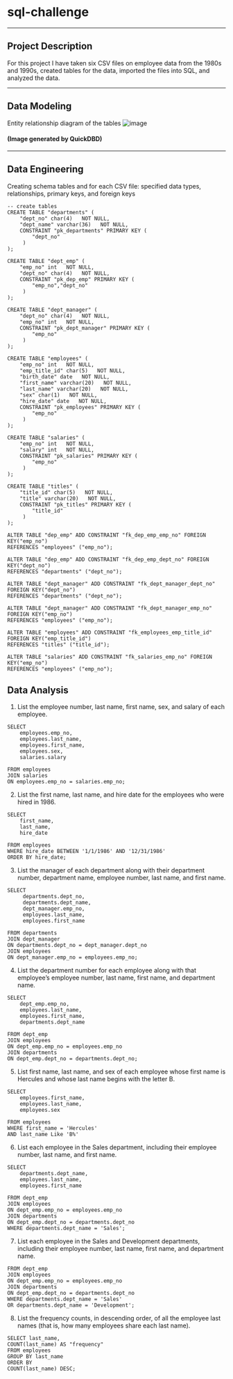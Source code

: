 # sql-challenge
---
## Project Description
For this project I have taken six CSV files on employee data from the 1980s and 1990s, created tables for the data, imported the files into SQL, and analyzed the data.  

---
## Data Modeling
Entity relationship diagram of the tables
![image](https://github.com/Faith-Hall/sql-challenge/assets/135525815/8a9c9be7-b013-474a-91c7-56c0289418cf)

#### (Image generated by QuickDBD)
---
## Data Engineering
Creating schema tables and for each CSV file: specified data types, relationships, primary keys, and foreign keys

```
-- create tables
CREATE TABLE "departments" (
    "dept_no" char(4)   NOT NULL,
    "dept_name" varchar(36)   NOT NULL,
    CONSTRAINT "pk_departments" PRIMARY KEY (
        "dept_no"
     )
);

CREATE TABLE "dept_emp" (
    "emp_no" int   NOT NULL,
    "dept_no" char(4)   NOT NULL,
    CONSTRAINT "pk_dep_emp" PRIMARY KEY (
        "emp_no","dept_no"
     )
);

CREATE TABLE "dept_manager" (
    "dept_no" char(4)   NOT NULL,
    "emp_no" int   NOT NULL,
    CONSTRAINT "pk_dept_manager" PRIMARY KEY (
        "emp_no"
     )
);

CREATE TABLE "employees" (
    "emp_no" int   NOT NULL,
    "emp_title_id" char(5)   NOT NULL,
    "birth_date" date   NOT NULL,
    "first_name" varchar(20)   NOT NULL,
    "last_name" varchar(20)   NOT NULL,
    "sex" char(1)   NOT NULL,
    "hire_date" date   NOT NULL,
    CONSTRAINT "pk_employees" PRIMARY KEY (
        "emp_no"
     )
);

CREATE TABLE "salaries" (
    "emp_no" int   NOT NULL,
    "salary" int   NOT NULL,
    CONSTRAINT "pk_salaries" PRIMARY KEY (
        "emp_no"
     )
);

CREATE TABLE "titles" (
    "title_id" char(5)   NOT NULL,
    "title" varchar(20)   NOT NULL,
    CONSTRAINT "pk_titles" PRIMARY KEY (
        "title_id"
     )
);

ALTER TABLE "dep_emp" ADD CONSTRAINT "fk_dep_emp_emp_no" FOREIGN KEY("emp_no")
REFERENCES "employees" ("emp_no");

ALTER TABLE "dep_emp" ADD CONSTRAINT "fk_dep_emp_dept_no" FOREIGN KEY("dept_no")
REFERENCES "departments" ("dept_no");

ALTER TABLE "dept_manager" ADD CONSTRAINT "fk_dept_manager_dept_no" FOREIGN KEY("dept_no")
REFERENCES "departments" ("dept_no");

ALTER TABLE "dept_manager" ADD CONSTRAINT "fk_dept_manager_emp_no" FOREIGN KEY("emp_no")
REFERENCES "employees" ("emp_no");

ALTER TABLE "employees" ADD CONSTRAINT "fk_employees_emp_title_id" FOREIGN KEY("emp_title_id")
REFERENCES "titles" ("title_id");

ALTER TABLE "salaries" ADD CONSTRAINT "fk_salaries_emp_no" FOREIGN KEY("emp_no")
REFERENCES "employees" ("emp_no");
```
## Data Analysis
1. List the employee number, last name, first name, sex, and salary of each employee.
```
SELECT 
	employees.emp_no, 
	employees.last_name, 
	employees.first_name, 
	employees.sex, 
	salaries.salary
	
FROM employees
JOIN salaries
ON employees.emp_no = salaries.emp_no;
```

2. List the first name, last name, and hire date for the employees who were hired in 1986.
```
SELECT 
	first_name, 
	last_name, 
	hire_date 
	
FROM employees
WHERE hire_date BETWEEN '1/1/1986' AND '12/31/1986'
ORDER BY hire_date;
```

3. List the manager of each department along with their department number, department name, employee number, last name, and first name.
```
SELECT 
	 departments.dept_no, 
	 departments.dept_name, 
	 dept_manager.emp_no, 
	 employees.last_name, 
	 employees.first_name
	 
FROM departments
JOIN dept_manager
ON departments.dept_no = dept_manager.dept_no
JOIN employees
ON dept_manager.emp_no = employees.emp_no;
```
4. List the department number for each employee along with that employee’s employee number, last name, first name, and department name.
```
SELECT 
	dept_emp.emp_no, 
	employees.last_name, 
	employees.first_name, 
	departments.dept_name
	
FROM dept_emp
JOIN employees
ON dept_emp.emp_no = employees.emp_no
JOIN departments
ON dept_emp.dept_no = departments.dept_no;
```
5. List first name, last name, and sex of each employee whose first name is Hercules and whose last name begins with the letter B.
```
SELECT 
	employees.first_name, 
	employees.last_name, 
	employees.sex
	
FROM employees
WHERE first_name = 'Hercules'
AND last_name Like 'B%'
```
6. List each employee in the Sales department, including their employee number, last name, and first name.
```
SELECT 
	departments.dept_name, 
	employees.last_name, 
	employees.first_name
	
FROM dept_emp
JOIN employees
ON dept_emp.emp_no = employees.emp_no
JOIN departments
ON dept_emp.dept_no = departments.dept_no
WHERE departments.dept_name = 'Sales';
```
7. List each employee in the Sales and Development departments, including their employee number, last name, first name, and department name.
```
FROM dept_emp
JOIN employees
ON dept_emp.emp_no = employees.emp_no
JOIN departments
ON dept_emp.dept_no = departments.dept_no
WHERE departments.dept_name = 'Sales' 
OR departments.dept_name = 'Development';
```
8. List the frequency counts, in descending order, of all the employee last names (that is, how many employees share each last name).
```
SELECT last_name,
COUNT(last_name) AS "frequency"
FROM employees
GROUP BY last_name
ORDER BY
COUNT(last_name) DESC;
```
